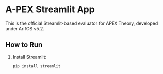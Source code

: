 # A-PEX Streamlit App

This is the official Streamlit-based evaluator for APEX Theory, developed under ArifOS v5.2.

## How to Run

1. Install Streamlit:
   ```bash
   pip install streamlit
